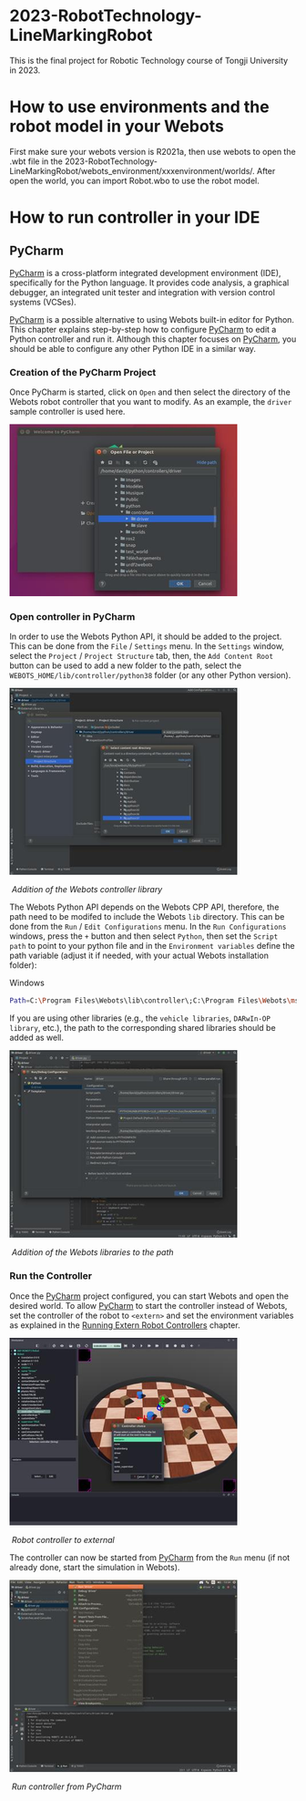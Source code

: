 # 2023-RobotTechnology-LineMarkingRobot
This is the final project for Robotic Technology course of Tongji University in 2023.

# How to use environments and the robot model in your Webots

First make sure your webots version is R2021a, then use webots to open the .wbt file in the 2023-RobotTechnology-LineMarkingRobot/webots_environment/xxxenvironment/worlds/. After open the world, you can import Robot.wbo to use the robot model.

# How to run controller in your IDE 

## PyCharm

[PyCharm](https://www.jetbrains.com/pycharm) is a cross-platform integrated development environment (IDE), specifically for the Python language. It provides code analysis, a graphical debugger, an integrated unit tester and integration with version control systems (VCSes).

[PyCharm](https://www.jetbrains.com/pycharm) is a possible alternative to using Webots built-in editor for Python. This chapter explains step-by-step how to configure [PyCharm](https://www.jetbrains.com/pycharm) to edit a Python controller and run it. Although this chapter focuses on [PyCharm](https://www.jetbrains.com/pycharm), you should be able to configure any other Python IDE in a similar way.

### Creation of the PyCharm Project

Once PyCharm is started, click on `Open` and then select the directory of the Webots robot controller that you want to modify. As an example, the `driver` sample controller is used here.

![PyCharm Open File](https://raw.githubusercontent.com/cyberbotics/webots/released/docs/guide/images/pycharm_open.thumbnail.jpg)

### Open controller in PyCharm

In order to use the Webots Python API, it should be added to the project. This can be done from the `File` / `Settings` menu. In the `Settings` window, select the `Project` / `Project Structure` tab, then, the `Add Content Root` button can be used to add a new folder to the path, select the `WEBOTS_HOME/lib/controller/python38` folder (or any other Python version).

![PyCharm Add Library](https://raw.githubusercontent.com/cyberbotics/webots/released/docs/guide/images/pycharm_add_lib.thumbnail.jpg)

​                                              _Addition of the Webots controller library_

The Webots Python API depends on the Webots CPP API, therefore, the path need to be modifed to include the Webots `lib` directory. This can be done from the `Run` / `Edit Configurations` menu. In the `Run Configurations` windows, press the `+` button and then select `Python`, then set the `Script path` to point to your python file and in the `Environment variables` define the path variable (adjust it if needed, with your actual Webots installation folder):

Windows

```bash
Path=C:\Program Files\Webots\lib\controller\;C:\Program Files\Webots\msys64\mingw64\bin\;C:\Program Files\Webots\msys64\mingw64\bin\cpp
```

If you are using other libraries (e.g., the `vehicle libraries`, `DARwIn-OP library`, etc.), the path to the corresponding shared libraries should be added as well.

![PyCharm Add Path](https://raw.githubusercontent.com/cyberbotics/webots/released/docs/guide/images/pycharm_path.thumbnail.jpg)

​                                          _Addition of the Webots libraries to the path_

### Run the Controller

Once the [PyCharm](https://www.jetbrains.com/pycharm) project configured, you can start Webots and open the desired world. To allow [PyCharm](https://www.jetbrains.com/pycharm) to start the controller instead of Webots, set the controller of the robot to `<extern>` and set the environment variables as explained in the [Running Extern Robot Controllers](https://cyberbotics.com/doc/guide/running-extern-robot-controllers#environment-variables) chapter.

![PyCharm Webots](https://raw.githubusercontent.com/cyberbotics/webots/released/docs/guide/images/pycharm_webots.thumbnail.jpg)

​                                                           _Robot controller to external_

The controller can now be started from [PyCharm](https://www.jetbrains.com/pycharm) from the `Run` menu (if not already done, start the simulation in Webots).

![PyCharm Run](https://raw.githubusercontent.com/cyberbotics/webots/released/docs/guide/images/pycharm_run.thumbnail.jpg)

​                                                        _Run controller from PyCharm_



   
